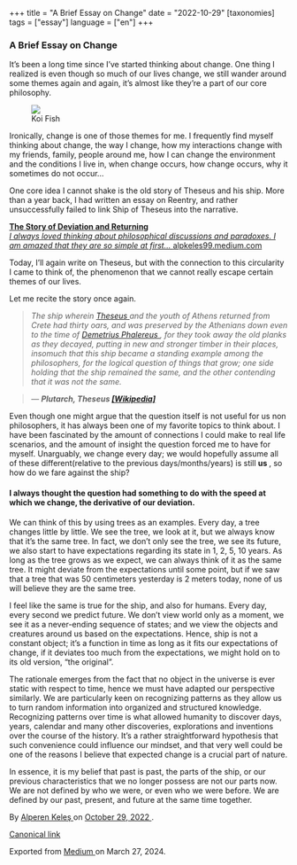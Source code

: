 +++
title = "A Brief Essay on Change"
date = "2022-10-29"
[taxonomies]
tags = ["essay"]
language = ["en"]
+++

<article class="h-entry">
 <section class="e-content" data-field="body">
  <section class="section section--body section--first section--last" name="08e3">
   <div class="section-content">
    <div class="section-inner sectionLayout--insetColumn">
     <h3 class="graf graf--h3 graf--leading graf--title" id="af7c" name="af7c">
      A Brief Essay on Change
     </h3>
     <p class="graf graf--p graf-after--h3" id="e6d5" name="e6d5">
      It’s been a long time since I’ve started thinking about change. One thing I realized is even though so much of our lives change, we still wander around some themes again and again, it’s almost like they’re a part of our core philosophy.
     </p>
     <figure class="graf graf--figure graf-after--p" id="2741" name="2741">
      <img class="graf-image" data-height="600" data-image-id="1*f28Lf1Zp2XB7mjx6Poubag.jpeg" data-is-featured="true" data-width="600" src="https://cdn-images-1.medium.com/max/800/1*f28Lf1Zp2XB7mjx6Poubag.jpeg"/>
      <figcaption class="imageCaption">
       Koi Fish
      </figcaption>
     </figure>
     <p class="graf graf--p graf-after--figure" id="b171" name="b171">
      Ironically, change is one of those themes for me. I frequently find myself thinking about change, the way I change, how my interactions change with my friends, family, people around me, how I can change the environment and the conditions I live in, when change occurs, how change occurs, why it sometimes do not occur…
     </p>
     <p class="graf graf--p graf-after--p" id="2740" name="2740">
      One core idea I cannot shake is the old story of Theseus and his ship. More than a year back, I had written an essay on Reentry, and rather unsuccessfully failed to link Ship of Theseus into the narrative.
     </p>
     <div class="graf graf--mixtapeEmbed graf-after--p" id="1b91" name="1b91">
      <a class="markup--anchor markup--mixtapeEmbed-anchor" data-href="https://alpkeles99.medium.com/the-story-of-deviation-and-returning-6f3561062f38" href="https://alpkeles99.medium.com/the-story-of-deviation-and-returning-6f3561062f38" title="https://alpkeles99.medium.com/the-story-of-deviation-and-returning-6f3561062f38">
       <strong class="markup--strong markup--mixtapeEmbed-strong">
        The Story of Deviation and Returning
       </strong>
       <br/>
       <em class="markup--em markup--mixtapeEmbed-em">
        I always loved thinking about philosophical discussions and paradoxes. I am amazed that they are so simple at first…
       </em>
       alpkeles99.medium.com
      </a>
      <a class="js-mixtapeImage mixtapeImage u-ignoreBlock" data-media-id="32a36b3520814cca9213527c4220c3bd" data-thumbnail-img-id="1*ducjtZEhe072Ii85JMtZHQ.png" href="https://alpkeles99.medium.com/the-story-of-deviation-and-returning-6f3561062f38" style="background-image: url(https://cdn-images-1.medium.com/fit/c/160/160/1*ducjtZEhe072Ii85JMtZHQ.png);">
      </a>
     </div>
     <p class="graf graf--p graf-after--mixtapeEmbed" id="767a" name="767a">
      Today, I’ll again write on Theseus, but with the connection to this circularity I came to think of, the phenomenon that we cannot really escape certain themes of our lives.
     </p>
     <p class="graf graf--p graf-after--p" id="47f0" name="47f0">
      Let me recite the story once again.
     </p>
     <blockquote class="graf graf--blockquote graf-after--p" id="6aa9" name="6aa9">
      <em class="markup--em markup--blockquote-em">
       The ship wherein
      </em>
      <a class="markup--anchor markup--blockquote-anchor" data-href="https://en.wikipedia.org/wiki/Theseus" href="https://en.wikipedia.org/wiki/Theseus" rel="noopener ugc nofollow noopener" target="_blank">
       <em class="markup--em markup--blockquote-em">
        Theseus
       </em>
      </a>
      <em class="markup--em markup--blockquote-em">
       and the youth of Athens returned from Crete had thirty oars, and was preserved by the Athenians down even to the time of
      </em>
      <a class="markup--anchor markup--blockquote-anchor" data-href="https://en.wikipedia.org/wiki/Demetrius_of_Phalerum" href="https://en.wikipedia.org/wiki/Demetrius_of_Phalerum" rel="noopener ugc nofollow noopener" target="_blank">
       <em class="markup--em markup--blockquote-em">
        Demetrius Phalereus
       </em>
      </a>
      <em class="markup--em markup--blockquote-em">
       , for they took away the old planks as they decayed, putting in new and stronger timber in their places, insomuch that this ship became a standing example among the philosophers, for the logical question of things that grow; one side holding that the ship remained the same, and the other contending that it was not the same.
      </em>
     </blockquote>
     <blockquote class="graf graf--blockquote graf-after--blockquote" id="2cdd" name="2cdd">
      <em class="markup--em markup--blockquote-em">
       —
      </em>
      <strong class="markup--strong markup--blockquote-strong">
       <em class="markup--em markup--blockquote-em">
        Plutarch, Theseus
       </em>
      </strong>
      <a class="markup--anchor markup--blockquote-anchor" data-href="https://en.wikipedia.org/wiki/Ship_of_Theseus" href="https://en.wikipedia.org/wiki/Ship_of_Theseus" rel="noopener" target="_blank">
       <strong class="markup--strong markup--blockquote-strong">
        <em class="markup--em markup--blockquote-em">
         [Wikipedia]
        </em>
       </strong>
      </a>
     </blockquote>
     <p class="graf graf--p graf-after--blockquote" id="3923" name="3923">
      Even though one might argue that the question itself is not useful for us non philosophers, it has always been one of my favorite topics to think about. I have been fascinated by the amount of connections I could make to real life scenarios, and the amount of insight the question forced me to have for myself. Unarguably, we change every day; we would hopefully assume all of these different(relative to the previous days/months/years) is still
      <strong class="markup--strong markup--p-strong">
       us
      </strong>
      , so how do we fare against the ship?
     </p>
     <h4 class="graf graf--h4 graf-after--p" id="54ed" name="54ed">
      I always thought the question had something to do with the speed at which we change, the derivative of our deviation.
     </h4>
     <p class="graf graf--p graf-after--h4" id="c33a" name="c33a">
      We can think of this by using trees as an examples. Every day, a tree changes little by little. We see the tree, we look at it, but we always know that it’s the same tree. In fact, we don’t only see the tree, we see its future, we also start to have expectations regarding its state in 1, 2, 5, 10 years. As long as the tree grows as we expect, we can always think of it as the same tree. It might deviate from the expectations until some point, but if we saw that a tree that was 50 centimeters yesterday is 2 meters today, none of us will believe they are the same tree.
     </p>
     <p class="graf graf--p graf-after--p" id="870d" name="870d">
      I feel like the same is true for the ship, and also for humans. Every day, every second we predict future. We don’t view world only as a moment, we see it as a never-ending sequence of states; and we view the objects and creatures around us based on the expectations. Hence, ship is not a constant object; it’s a function in time as long as it fits our expectations of change, if it deviates too much from the expectations, we might hold on to its old version, “the original”.
     </p>
     <p class="graf graf--p graf-after--p" id="b3f2" name="b3f2">
      The rationale emerges from the fact that no object in the universe is ever static with respect to time, hence we must have adapted our perspective similarly. We are particularly keen on recognizing patterns as they allow us to turn random information into organized and structured knowledge. Recognizing patterns over time is what allowed humanity to discover days, years, calendar and many other discoveries, explorations and inventions over the course of the history. It’s a rather straightforward hypothesis that such convenience could influence our mindset, and that very well could be one of the reasons I believe that expected change is a crucial part of nature.
     </p>
     <p class="graf graf--p graf-after--p graf--trailing" id="883a" name="883a">
      In essence, it is my belief that past is past, the parts of the ship, or our previous characteristics that we no longer possess are not our parts now. We are not defined by who we were, or even who we were before. We are defined by our past, present, and future at the same time together.
     </p>
    </div>
   </div>
  </section>
 </section>
 <footer>
  <p>
   By
   <a class="p-author h-card" href="https://medium.com/@alpkeles99">
    Alperen Keleş
   </a>
   on
   <a href="https://medium.com/p/6837c5a398c1">
    <time class="dt-published" datetime="2022-10-29T17:19:14.708Z">
     October 29, 2022
    </time>
   </a>
   .
  </p>
  <p>
   <a class="p-canonical" href="https://medium.com/@alpkeles99/a-brief-essay-on-change-6837c5a398c1">
    Canonical link
   </a>
  </p>
  <p>
   Exported from
   <a href="https://medium.com">
    Medium
   </a>
   on March 27, 2024.
  </p>
 </footer>
</article>

